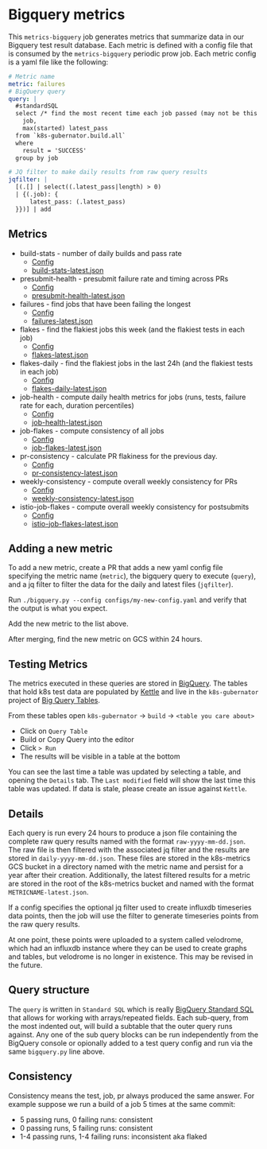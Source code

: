 # Bigquery metrics

This `metrics-bigquery` job generates metrics that summarize data in our Bigquery
test result database. Each metric is defined with a config file that is consumed
by the `metrics-bigquery` periodic prow job.  Each metric config is a yaml file
like the following:

```yaml
# Metric name
metric: failures
# BigQuery query
query: |
  #standardSQL
  select /* find the most recent time each job passed (may not be this week) */
    job,
    max(started) latest_pass
  from `k8s-gubernator.build.all`
  where
    result = 'SUCCESS'
  group by job

# JQ filter to make daily results from raw query results
jqfilter: |
  [(.[] | select((.latest_pass|length) > 0)
  | {(.job): {
      latest_pass: (.latest_pass)
  }})] | add
```

## Metrics

* build-stats - number of daily builds and pass rate
    - [Config](configs/build-stats.yaml)
    - [build-stats-latest.json](http://storage.googleapis.com/k8s-metrics/build-stats-latest.json)
* presubmit-health - presubmit failure rate and timing across PRs
    - [Config](configs/presubmit-health.yaml)
    - [presubmit-health-latest.json](http://storage.googleapis.com/k8s-metrics/presubmit-health-latest.json)
* failures - find jobs that have been failing the longest
    - [Config](configs/failures-config.yaml)
    - [failures-latest.json](http://storage.googleapis.com/k8s-metrics/failures-latest.json)
* flakes - find the flakiest jobs this week (and the flakiest tests in each job)
    - [Config](configs/flakes-config.yaml)
    - [flakes-latest.json](http://storage.googleapis.com/k8s-metrics/flakes-latest.json)
* flakes-daily - find the flakiest jobs in the last 24h (and the flakiest tests in each job)
    - [Config](configs/flakes-daily-config.yaml)
    - [flakes-daily-latest.json](http://storage.googleapis.com/k8s-metrics/flakes-daily-latest.json)
* job-health - compute daily health metrics for jobs (runs, tests, failure rate for each, duration percentiles)
    - [Config](configs/job-health.yaml)
    - [job-health-latest.json](http://storage.googleapis.com/k8s-metrics/job-health-latest.json)
* job-flakes - compute consistency of all jobs
    - [Config](configs/job-flakes-config.yaml)
    - [job-flakes-latest.json](http://storage.googleapis.com/k8s-metrics/job-flakes-latest.json)
* pr-consistency - calculate PR flakiness for the previous day.
    - [Config](configs/pr-consistency-config.yaml)
    - [pr-consistency-latest.json](http://storage.googleapis.com/k8s-metrics/pr-consistency-latest.json)
* weekly-consistency - compute overall weekly consistency for PRs
    - [Config](configs/weekly-consistency-config.yaml)
    - [weekly-consistency-latest.json](http://storage.googleapis.com/k8s-metrics/weekly-consistency-latest.json)
* istio-job-flakes - compute overall weekly consistency for postsubmits
    - [Config](configs/istio-flakes.yaml)
    - [istio-job-flakes-latest.json](http://storage.googleapis.com/k8s-metrics/istio-job-flakes-latest.json)

## Adding a new metric

To add a new metric, create a PR that adds a new yaml config file
specifying the metric name (`metric`), the bigquery query to execute (`query`), and a
jq filter to filter the data for the daily and latest files (`jqfilter`).

Run `./bigquery.py --config configs/my-new-config.yaml` and verify that the
output is what you expect.

Add the new metric to the list above.

After merging, find the new metric on GCS within 24 hours.

## Testing Metrics
The metrics executed in these queries are stored in [BigQuery](https://cloud.google.com/bigquery). The tables that hold k8s test data are populated by [Kettle](https://github.com/kubernetes/test-infra/blob/master/kettle/README.md) and live in the `k8s-gubernator` project of [Big Query Tables].

From these tables open `k8s-gubernator` -> `build` -> `<table you care about>`
- Click on `Query Table`
- Build or Copy Query into the editor
- Click `> Run`
- The results will be visible in a table at the bottom

You can see the last time a table was updated by selecting a table, and opening the `Details` tab. The `Last modified` field will show the last time this table was updated. If data is stale, please create an issue against `Kettle`.

## Details

Each query is run every 24 hours to produce a json
file containing the complete raw query results named with the format
`raw-yyyy-mm-dd.json`. The raw file is then filtered with the associated
jq filter and the results are stored in `daily-yyyy-mm-dd.json`.  These
files are stored in the k8s-metrics GCS bucket in a directory named with
the metric name and persist for a year after their creation. Additionally,
the latest filtered results for a metric are stored in the root of the
k8s-metrics bucket and named with the format `METRICNAME-latest.json`.

If a config specifies the optional jq filter used to create influxdb timeseries
data points, then the job will use the filter to generate timeseries points from
the raw query results.

At one point, these points were uploaded to a system called velodrome, which had an influxdb instance where they can be used to create graphs and tables, but velodrome is no longer in existence.  This may be revised in the future.

## Query structure

The `query` is written in `Standard SQL` which is really [BigQuery Standard SQL](https://cloud.google.com/bigquery/docs/reference/standard-sql/query-syntax) that allows for working with arrays/repeated fields. Each sub-query, from the most indented out, will build a subtable that the outer query runs against. Any one of the sub query blocks can be run independently from the BigQuery console or opionally added to a test query config and run via the same `bigquery.py` line above.

## Consistency

Consistency means the test, job, pr always produced the same answer. For
example suppose we run a build of a job 5 times at the same commit:
* 5 passing runs, 0 failing runs: consistent
* 0 passing runs, 5 failing runs: consistent
* 1-4 passing runs, 1-4 failing runs: inconsistent aka flaked

[Big Query Tables]: https://console.cloud.google.com/bigquery?utm_source=bqui&utm_medium=link&utm_campaign=classic&project=k8s-gubernator
